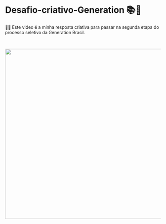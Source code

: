 # Desafio-criativo-Generation 📚🚀

 👩‍💻 Este video é a minha resposta criativa para passar na segunda etapa do processo seletivo da Generation Brasil.
 
 <br>
      
 <p align="center">
   <img  src="https://media.giphy.com/media/wxfWBrRUAgSa0tOgf2/giphy.gif" width="550">

</p>
